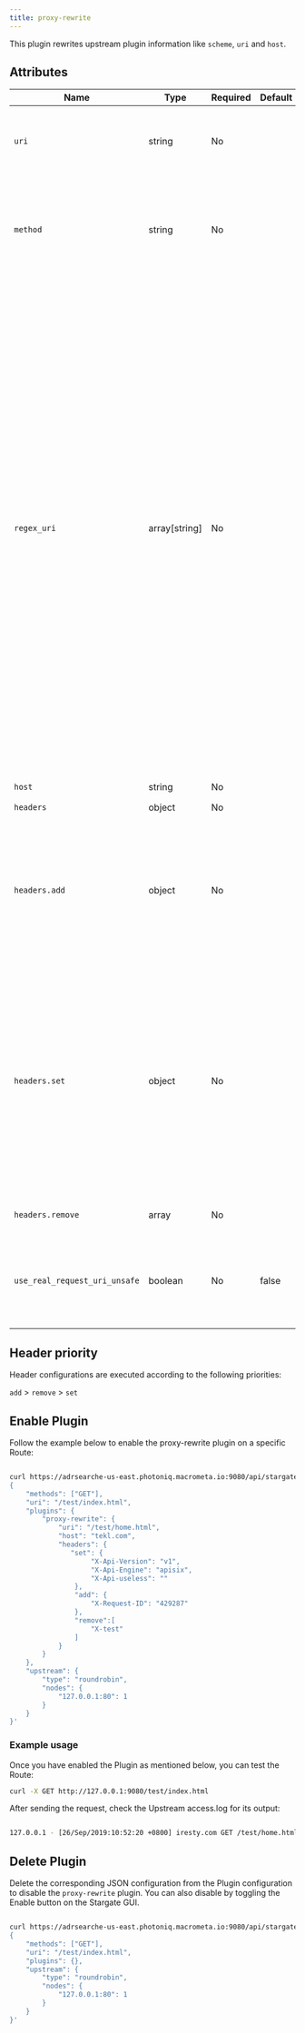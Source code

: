 ```yaml
---
title: proxy-rewrite
---
```


This plugin rewrites upstream plugin information like `scheme`, `uri` and `host`.

## Attributes

| **Name**                      | **Type**      | **Required** | **Default** | **Valid values**                                                                                                                       | **Description**                                                                                                                                                                                                                                                                                                                                                                                                                                                                                                                                                                                                                                                                                                                                                                                                                  |
|-------------------------------|---------------|--------------|-------------|----------------------------------------------------------------------------------------------------------------------------------------|------------------------------------------------------------------------------------------------------------------------------------------------------------------------------------------------------------------------------------------------------------------------------------------------------------------------------------------------------------------------------------------------------------------------------------------------------------------------------------------------------------------------------------------------------------------------------------------------------------------------------------------------------------------------------------------------------------------------------------------------------------------------------------------------------------------------------|
| `uri`                         | string        | No           |             |                                                                                                                                        | New Upstream forwarding address. Value supports Nginx variables. For example, $arg_name.                                                                                                                                                                                                                                                                                                                                                                                                                                                                                                                                                                                                                                                                                                                                     |
| `method`                      | string        | No           |             | ["GET", "POST", "PUT", "HEAD", "DELETE", "OPTIONS","MKCOL", "COPY", "MOVE", "PROPFIND", "PROPFIND","LOCK", "UNLOCK", "PATCH", "TRACE"] | Rewrites the HTTP method.                                                                                                                                                                                                                                                                                                                                                                                                                                                                                                                                                                                                                                                                                                                                                                                                    |
| `regex_uri`                   | array[string] | No           |             |                                                                                                                                        | Regular expressions used to match the URL from client. A match forwards the URL template to the upstream. Otherwise, the URL from the client is forwarded. The uri has a higher priority when both uri and regex_uri are configured. Multiple regular expressions are currently supported for pattern matching, and the plugin will try to match them one by one until they succeed or all fail. For example: ["^/iresty/(. *)/(. *)/(. *)", "/$1-$2-$3", ^/theothers/(. *)/(. *)", "/theothers/$1-$2"], the element with the odd index represents the uri regular expression that matches the request from the client, and the element with the even index represents the uri template that is forwarded upstream upon a successful match. Please note that the length of this value must be an even number. |
| `host`                        | string        | No           |             |                                                                                                                                        | New Upstream host address.                                                                                                                                                                                                                                                                                                                                                                                                                                                                                                                                                                                                                                                                                                                                                                                                   |
| `headers`                     | object        | No           |             |                                                                                                                                        |                                                                                                                                                                                                                                                                                                                                                                                                                                                                                                                                                                                                                                                                                                                                                                                                                              |
| `headers.add`                 | object        | No           |             |                                                                                                                                        | Append the new headers using the {"name": "value",...} format. The values in the header can contain Nginx variables like $remote_addr and $balancer_ip. It also supports referencing the match result of regex_uri as a variable like $1-$2-$3.                                                                                                                                                                                                                                                                                                                                                                                                                                                                                                                                                                                |
| `headers.set`                 | object        | No           |             |                                                                                                                                        | Overwrite the headers. If the header does not exist, it will be added. The format is {"name": "value", ...}. The values in the header can contain Nginx variables like $remote_addr and $balancer_ip. It also supports referencing the match result of regex_uri as a variable like $1-$2-$3. Note that if you would like to set the Host header, use the host attribute instead.                                                                                                                                                                                                                                                                                                                                                                                                                                            |
| `headers.remove`              | array         | No           |             |                                                                                                                                        | Remove the headers. The format is ["name", ...].                                                                                                                                                                                                                                                                                                                                                                                                                                                                                                                                                                                                                                                                                                                                                                             |
| `use_real_request_uri_unsafe` | boolean       | No           | false       |                                                                                                                                        | Use real_request_uri (original $request_uri in nginx) to bypass URI normalization. Enabling this is considered unsafe as it bypasses all URI normalization steps.                                                                                                                                                                                                                                                                                                                                                                                                                                                                                                                                                                                                                                                            |

## Header priority

Header configurations are executed according to the following priorities:

`add` > `remove` > `set`

## Enable Plugin

Follow the example below to enable the proxy-rewrite plugin on a specific Route:

```bash

curl https://adrsearche-us-east.photoniq.macrometa.io:9080/api/stargate/v1/routes  -H "X-API-KEY: $admin_key" -X PUT -d '
{
    "methods": ["GET"],
    "uri": "/test/index.html",
    "plugins": {
        "proxy-rewrite": {
            "uri": "/test/home.html",
            "host": "tekl.com",
            "headers": {
               "set": {
                    "X-Api-Version": "v1",
                    "X-Api-Engine": "apisix",
                    "X-Api-useless": ""
                },
                "add": {
                    "X-Request-ID": "429287"
                },
                "remove":[
                    "X-test"
                ]
            }
        }
    },
    "upstream": {
        "type": "roundrobin",
        "nodes": {
            "127.0.0.1:80": 1
        }
    }
}'
```

### Example usage

Once you have enabled the Plugin as mentioned below, you can test the Route:

```bash
curl -X GET http://127.0.0.1:9080/test/index.html
```

After sending the request, check the Upstream access.log for its output:

```bash

127.0.0.1 - [26/Sep/2019:10:52:20 +0800] iresty.com GET /test/home.html HTTP/1.1 200 38 - curl/7.29.0 - 0.000 199 107
```

## Delete Plugin

Delete the corresponding JSON configuration from the Plugin configuration to disable the `proxy-rewrite` plugin. You can also disable by toggling the Enable button on the Stargate GUI. 

```bash

curl https://adrsearche-us-east.photoniq.macrometa.io:9080/api/stargate/v1/routes  -H "X-API-KEY: $admin_key" -X PUT -d '
{
    "methods": ["GET"],
    "uri": "/test/index.html",
    "plugins": {},
    "upstream": {
        "type": "roundrobin",
        "nodes": {
            "127.0.0.1:80": 1
        }
    }
}'
```